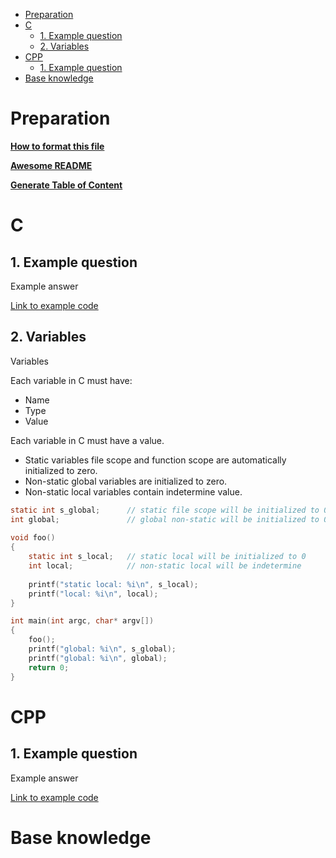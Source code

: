 - [Preparation](#preparation)
- [C](#c)
  * [1. Example question](#1-example-question)
  * [2. Variables](#1-variables)
- [CPP](#cpp)
  * [1. Example question](#1-example-question-1)
- [Base knowledge](#base-knowledge)


# Preparation

**[How to format this file](https://guides.github.com/features/mastering-markdown)**

**[Awesome README](https://github.com/matiassingers/awesome-readme)**

**[Generate Table of Content](https://ecotrust-canada.github.io/markdown-toc)**

# C

## 1. Example question
Example answer

[Link to example code](https://github.com/Letero/KnowledgeSharing/blob/master/Examples/C_code/main.c)


## 2. Variables
Variables

Each variable in C must have:
 *  Name
 *	Type
 *	Value
 
 Each variable in C must have a value. 
 * Static variables file scope and function scope are automatically initialized to zero.
 * Non-static global variables are initialized to zero.
 * Non-static local variables contain indetermine value.
 

```c
static int s_global;      // static file scope will be initialized to 0
int global;               // global non-static will be initialized to 0
 
void foo()
{
	static int s_local;   // static local will be initialized to 0
	int local;            // non-static local will be indetermine
	
	printf("static local: %i\n", s_local);
	printf("local: %i\n", local);
}

int main(int argc, char* argv[])
{
	foo();
	printf("global: %i\n", s_global);
	printf("global: %i\n", global);
	return 0;
}
```

# CPP

## 1. Example question
Example answer

[Link to example code](https://github.com/Letero/KnowledgeSharing/blob/master/Examples/CPP_code/main.cpp)

# Base knowledge


